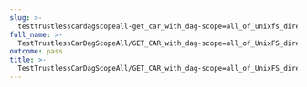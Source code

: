 ```yaml
---
slug: >-
  testtrustlesscardagscopeall-get_car_with_dag-scope=all_of_unixfs_directory_with_multiple_files_(format=car)
full_name: >-
  TestTrustlessCarDagScopeAll/GET_CAR_with_dag-scope=all_of_UnixFS_directory_with_multiple_files_(format=car)
outcome: pass
title: >-
  TestTrustlessCarDagScopeAll/GET_CAR_with_dag-scope=all_of_UnixFS_directory_with_multiple_files_(format=car)
---
```


